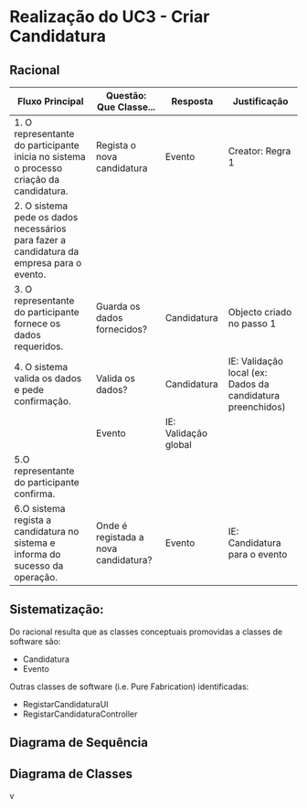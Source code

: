# Realização do UC3 - Criar Candidatura #

## Racional ##

Fluxo Principal | Questão: Que Classe... | Resposta | Justificação
--------------- | ---------------------- | -------- | ------------
1. O representante do participante inicia no sistema o processo criação da candidatura. |Regista o nova candidatura	|Evento|Creator: Regra 1
2. O sistema pede os dados necessários para fazer a candidatura da empresa para o evento. |||
3. O representante do participante fornece os dados requeridos. |Guarda os dados fornecidos?	|Candidatura	|Objecto criado no passo 1
4. O sistema valida os dados e pede confirmação. |Valida os dados? | Candidatura | IE: Validação local (ex: Dados da candidatura preenchidos)
||Evento|IE: Validação global
5.O representante do participante confirma.||||
6.O sistema regista a candidatura no sistema e informa do sucesso da operação.|Onde é registada a nova candidatura?|Evento|IE: Candidatura para o evento


## Sistematização: ##

Do racional resulta que as classes conceptuais promovidas a classes de software são:

* Candidatura
* Evento


Outras classes de software (i.e. Pure Fabrication) identificadas:  

* RegistarCandidaturaUI
* RegistarCandidaturaController


## Diagrama de Sequência ##


## Diagrama de Classes ##
v